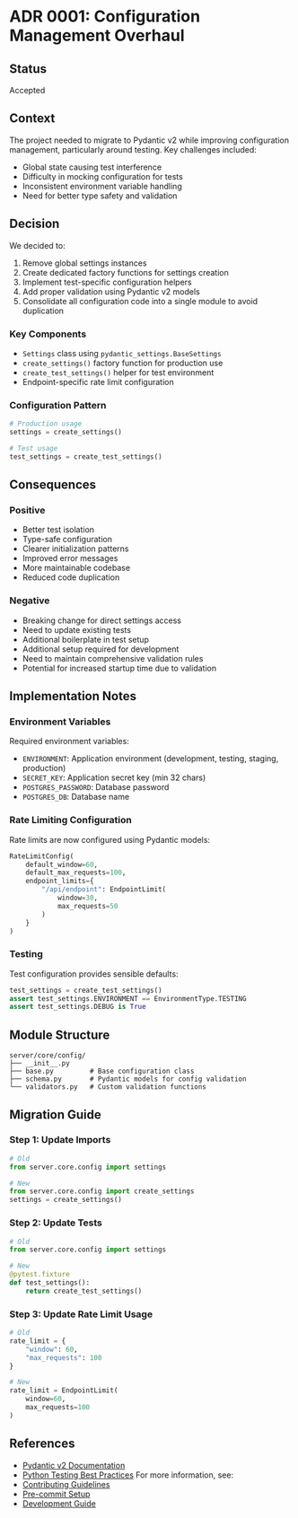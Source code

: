 # ADR 0001: Configuration Management Overhaul

## Status
Accepted

## Context
The project needed to migrate to Pydantic v2 while improving configuration management, particularly around testing. Key challenges included:
- Global state causing test interference
- Difficulty in mocking configuration for tests
- Inconsistent environment variable handling
- Need for better type safety and validation

## Decision
We decided to:
1. Remove global settings instances
2. Create dedicated factory functions for settings creation
3. Implement test-specific configuration helpers
4. Add proper validation using Pydantic v2 models
5. Consolidate all configuration code into a single module to avoid duplication

### Key Components
- `Settings` class using `pydantic_settings.BaseSettings`
- `create_settings()` factory function for production use
- `create_test_settings()` helper for test environment
- Endpoint-specific rate limit configuration

### Configuration Pattern
```python
# Production usage
settings = create_settings()

# Test usage
test_settings = create_test_settings()
```

## Consequences

### Positive
- Better test isolation
- Type-safe configuration
- Clearer initialization patterns
- Improved error messages
- More maintainable codebase
- Reduced code duplication

### Negative
- Breaking change for direct settings access
- Need to update existing tests
- Additional boilerplate in test setup
- Additional setup required for development
- Need to maintain comprehensive validation rules
- Potential for increased startup time due to validation

## Implementation Notes

### Environment Variables
Required environment variables:
- `ENVIRONMENT`: Application environment (development, testing, staging, production)
- `SECRET_KEY`: Application secret key (min 32 chars)
- `POSTGRES_PASSWORD`: Database password
- `POSTGRES_DB`: Database name

### Rate Limiting Configuration
Rate limits are now configured using Pydantic models:
```python
RateLimitConfig(
    default_window=60,
    default_max_requests=100,
    endpoint_limits={
        "/api/endpoint": EndpointLimit(
            window=30,
            max_requests=50
        )
    }
)
```

### Testing
Test configuration provides sensible defaults:
```python
test_settings = create_test_settings()
assert test_settings.ENVIRONMENT == EnvironmentType.TESTING
assert test_settings.DEBUG is True
```

## Module Structure
```
server/core/config/
├── __init__.py
├── base.py         # Base configuration class
├── schema.py       # Pydantic models for config validation
└── validators.py   # Custom validation functions
```

## Migration Guide

### Step 1: Update Imports
```python
# Old
from server.core.config import settings

# New
from server.core.config import create_settings
settings = create_settings()
```

### Step 2: Update Tests
```python
# Old
from server.core.config import settings

# New
@pytest.fixture
def test_settings():
    return create_test_settings()
```

### Step 3: Update Rate Limit Usage
```python
# Old
rate_limit = {
    "window": 60,
    "max_requests": 100
}

# New
rate_limit = EndpointLimit(
    window=60,
    max_requests=100
)
```

## References
- [Pydantic v2 Documentation](https://docs.pydantic.dev/latest/)
- [Python Testing Best Practices](https://docs.pytest.org/en/stable/explanation/good-practices.html)
For more information, see:
- [Contributing Guidelines](/Users/allan/Projects/iota/docs/adr/../contributing.md)
- [Pre-commit Setup](/Users/allan/Projects/iota/docs/adr/../pre-commit.md)
- [Development Guide](/Users/allan/Projects/iota/docs/adr/../development.md)

